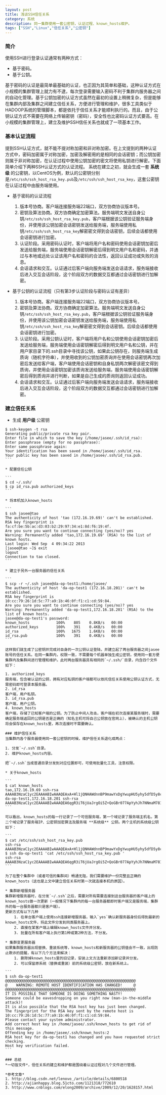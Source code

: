 ```yaml
---
layout: post
title: 浅谈SSH信任关系
category: 系统 
description: 同一集群使用一套公密钥，认证过程、known_hosts维护。 
tags: ["SSH","Linux","信任关系","公密钥"]
---
```


### 简介
使用SSH进行登录认证通常有两种方式：

* 基于密码。
* 基于公钥。

基于密码的认证是最简单最基础的认证，也正因为其简单和基础，这种认证方式在小规模的集群管理上就力有不逮，每次登录需要输入密码不利于集群内服务器之间的自动化管理。基于公钥加密的认证方式虽然在最初的设置上稍微复杂，但是能够在集群内部及集群之间建立信任关系，方便进行管理和维护，很多工具类似于HADOOP系统的管理脚本，都是依托于信任关系才能顺利执行的。而且，由于公钥认证方式不需要在网络上传输密钥（密码），安全性也比密码认证方式要高。在小规模的集群管理上，建立及维护SSH信任关系也就成了一项基本工作。

### 基本认证流程
提到SSH认证方式，就不能不提对称加密和非对称加密。在上文提到的两种认证方式中，密码加密属于对称加密，加密及解密用的是相同的会话密钥；而公钥加密则属于非对称加密，在认证过程中使用公钥加密的密文将使用私钥进行解密。下面简单介绍下两种SSH认证方式的认证流程。
系统在建立之初，就会生成一套 **系统级** 的公密钥，以CentOS为例，默认的公密钥分别是`/etc/ssh/ssh_host_rsa_key.pub`及`/etc/ssh/ssh_host_rsa_key`，这套公密钥在认证过程中由服务端使用。

* 基于密码的认证流程
    1. 版本号协商。客户端连接服务端22端口，双方协商协议版本号。
    2. 密钥及算法协商。双方协商确定加密算法。服务端明文发送自身公钥`/etc/ssh/ssh_host_rsa_key.pub`，客户端根据该公钥验证服务端身份，并使用该公钥加密会话密钥发送给服务端，服务端使用私钥`/etc/ssh/ssh_host_rsa_key`解密密文得到会话密钥，后续会话都使用会话密钥进行加密。
    3. 认证阶段。采用密码认证时，客户端将用户名和密码使用会话密钥加密后发送给服务端，服务端使用会话密钥解密后得到明文用户名和密码，并通过与本地或远处认证该用户名和密码的合法性，返回认证成功或失败的消息。
    4. 会话请求和交互。认证通过后客户端向服务端发送会话请求，服务端接收后进入交互会话阶段，这个阶段双方的数据交互都通过会话密钥进行加解密。

* 基于公钥的认证流程（只有第3步认证阶段与密码认证有差异）
    1. 版本号协商。客户端连接服务端22端口，双方协商协议版本号。
    2. 密钥及算法协商。双方协商确定加密算法。服务端明文发送自身公钥`/etc/ssh/ssh_host_rsa_key.pub`，客户端根据该公钥验证服务端身份，并使用该公钥加密会话密钥发送给服务端，服务端使用私钥`/etc/ssh/ssh_host_rsa_key`解密密文得到会话密钥。后续会话都使用会话密钥进行加密。
    3. 认证阶段。采用公钥认证时，客户端将用户名和公钥使用会话密钥加密后发送给服务端，服务端使用会话密钥解密后得到明文用户名和公钥，并在用户家目录下的.ssh目录中寻找该公钥，如果此公钥存在，则服务端生成质询（随机字符串），并使用收到的公钥加密质询并在使用会话密钥再次加密后发送给客户端，客户端使用会话密钥和自身私钥两次解密该密文得到质询，并使用会话密钥加密该质询发送给服务端，服务端使用会话密钥解密后得到质询并进行判断，如果是自己生成的质询则返回认证成功。
    4. 会话请求和交互。认证通过后客户端向服务端发送会话请求，服务端接收后进入交互会话阶段，这个阶段双方的数据交互都通过会话密钥进行加解密。

### 建立信任关系

* 生成 **用户级** 公密钥

````
$ ssh-keygen -t rsa
Generating public/private rsa key pair.
Enter file in which to save the key (/home/jasee/.ssh/id_rsa): 
Enter passphrase (empty for no passphrase): 
Enter same passphrase again: 
Your identification has been saved in /home/jasee/.ssh/id_rsa.
Your public key has been saved in /home/jasee/.ssh/id_rsa.pub.
```

* 配置信任公钥

```
$ cd ~/.ssh/
$ cp id_rsa.pub authorized_keys
```

* 将本机加入known_hosts

```
$ ssh jasee@tao
The authenticity of host 'tao (172.16.19.69)' can't be established.
RSA key fingerprint is fa:cf:be:5b:ac:d3:03:b2:29:97:34:e1:8d:f6:19:4f.
Are you sure you want to continue connecting (yes/no)? yes
Warning: Permanently added 'tao,172.16.19.69' (RSA) to the list of known hosts.
Last login: Wed Sep  4 09:34:22 2013
[jasee@tao ~]$ exit
logout
Connection to tao closed. 
```

* 建立于另外一台服务器的信任关系

```
$ scp -r ~/.ssh jasee@da-op-test1:/home/jasee/
The authenticity of host 'da-op-test1 (172.16.18.201)' can't be established.
RSA key fingerprint is 10:cc:79:26:1d:5c:77:a9:1b:46:0f:f1:c1:cd:59:84.
Are you sure you want to continue connecting (yes/no)? yes
Warning: Permanently added 'da-op-test1,172.16.18.201' (RSA) to the list of known hosts.
jasee@da-op-test1's password: 
known_hosts            100%    805    0.8KB/s   00:00
authorized_keys        100%    391    0.4KB/s   00:00
id_rsa                 100%   1675    1.6KB/s   00:00
id_rsa.pub             100%    391    0.4KB/s   00:00
```

这样我们就生成了公密钥并完成对自身的一次公钥认证登陆，并建立起了两台服务器之间jasee账号的信任关系。在同一集群内，权限一致，不需要每个机器单独生成公密钥，使用同一套方便集群内及集群间进行管理和维护。此时两台服务器具有相同的`~/.ssh/`目录，内含四个文件如下：

1. authorized_keys
服务端，包含被认证的公钥，拥有对应私钥的客户端都可以依托信任关系使用公钥认证方式，无需密码即可登录本服务器。
2. id_rsa
客户端，用户私钥。
3. id_rsa.pub
客户端，用户公钥。
4. known_hosts
客户端，存储了已知客户端的公钥。为了防止中间人攻击，客户端在初次连接某服务端时，需要确定服务端返回的公钥是否是正确的（知名主机可将自己公钥放在官网上），被确认的主机公钥将会保存在known_hosts里，再次连接时不需要确认。

### 维护信任关系
当集群内各个服务器使用同一套公密钥的时候，维护信任关系退化成两点：

1. 分发`~/.ssh`目录。
2. 维护known_hosts内容。

把`~/.ssh`当成普通目录分发到对应位置即可，可使用批量化工具，注意权限。

* 关于known_hosts

```
$ cat known_hosts 
tao,172.16.19.69 ssh-rsa AAAAB3NzaC1yc2EAAAABIwAAAQEAxA+Hl1jQNHAWdnnBP9mawYxDgYwupHU5yhy5dfD5y8cmoFtmFhx9W8VDSlVMMqgXpTX/H8rsjDLmUHVgpceWT2Orwx9P9ih8iXaWJ/NbvDNzsX7KhLhWY2/VQTP4hjDNfOzwki+FeCW5rbRposWClHnt91/0sv3pOtkgm7JrbEn4N0V62KVYT+R0+TqOzLqZe88YTgVlxrFlvUdZt5EjhjkMDYgJ7rFe++IPKA/FE58zMpI1wrOZsKjyDYHcagfANEO3yhWV+9tXaUGl8i6db4STaCbblCSvj3mbyrtv3YAw8usGiiJyJ49RUa32DnJwI4JUw57+4+ltfF4Mq6WEIQ==
da-op-test1,172.16.18.201 ssh-rsa AAAAB3NzaC1yc2EAAAABIwAAAQEA6qgR3iT6jUaJrgOi5Z+QoGBr077ApYyhJh7NNmaM781KCbAwAUP0z4cJuuTqZQcbgZmh2o5R0pxYWPPfDBhDMMcBsKK3MP/uy6/t3/rIAq1VaFFva+sp1aG/m1C8iphZ2PKk8u6itIRFZle3FrADnP0zoLrjTgP9GfgGSN3DwCi1IPAAa3S7RWgKAXxhvWyhS1rYZF60G5M/UJGRNRg0C9fZUb8j3i+EHG8iPfvQcJc2sX7MWkYStWmuaAbhMY4/u3tApjb3jzCy0Q/Gj6im/dFhE1GraDoJg1QkvlsnbnuXUJ6hd3Zt35A20ibQIixi23uh6QQ4epmuK9MBcCTq+Q==
```

可以看出，known_hosts的每一行记录了一个可信服务端，第一个域记录了服务端主机名，第二个域记录了服务端IP、公密钥加密算法及服务端 **系统级** 公钥。两个主机的系统级公钥如下：

```
$ cat /etc/ssh/ssh_host_rsa_key.pub 
ssh-rsa AAAAB3NzaC1yc2EAAAABIwAAAQEAxA+Hl1jQNHAWdnnBP9mawYxDgYwupHU5yhy5dfD5y8cmoFtmFhx9W8VDSlVMMqgXpTX/H8rsjDLmUHVgpceWT2Orwx9P9ih8iXaWJ/NbvDNzsX7KhLhWY2/VQTP4hjDNfOzwki+FeCW5rbRposWClHnt91/0sv3pOtkgm7JrbEn4N0V62KVYT+R0+TqOzLqZe88YTgVlxrFlvUdZt5EjhjkMDYgJ7rFe++IPKA/FE58zMpI1wrOZsKjyDYHcagfANEO3yhWV+9tXaUGl8i6db4STaCbblCSvj3mbyrtv3YAw8usGiiJyJ49RUa32DnJwI4JUw57+4+ltfF4Mq6WEIQ== 
$ ssh da-op-test1 'cat /etc/ssh/ssh_host_rsa_key.pub '
ssh-rsa AAAAB3NzaC1yc2EAAAABIwAAAQEA6qgR3iT6jUaJrgOi5Z+QoGBr077ApYyhJh7NNmaM781KCbAwAUP0z4cJuuTqZQcbgZmh2o5R0pxYWPPfDBhDMMcBsKK3MP/uy6/t3/rIAq1VaFFva+sp1aG/m1C8iphZ2PKk8u6itIRFZle3FrADnP0zoLrjTgP9GfgGSN3DwCi1IPAAa3S7RWgKAXxhvWyhS1rYZF60G5M/UJGRNRg0C9fZUb8j3i+EHG8iPfvQcJc2sX7MWkYStWmuaAbhMY4/u3tApjb3jzCy0Q/Gj6im/dFhE1GraDoJg1QkvlsnbnuXUJ6hd3Zt35A20ibQIixi23uh6QQ4epmuK9MBcCTq+Q==
```

为了在整个集群中（或者可信的集群间）畅通无阻，我们需要维护一份完整且正确的known_hosts（这也是上文中建立信任关系时第一次就连接本机的原因）。

* 集群新增服务器
集群新增服务器时，在分发`~/.ssh`之后，需要对所有需要连接到这台服务器的客户端上的known_hosts做一次更新（一般情况下集群内的每一台服务器都即时客户端又是服务端，集群外的每一台服务器都只是客户端）。
更新方式有以下几种
    1. 在单台客户端上使用ssh连接新增服务器，输入`yes`确认新服务器身份后得到最新的known_hosts文件，将此文件分发到同类服务器上。
    2. 直接在某客户端上编辑known_hosts文件并分发。
    3. 批量在所有客户端上执行第1种或第2种方法，不分发。

* 集群变更服务器
如果集群服务器出现替换、重装系统等，known_hosts和新服务器的公钥值会不一致，出现防止欺诈的提醒，有以下几个方法来解决：
    1. 删除掉known_hosts里的旧记录，安装上文方法重新添加新记录并分发。
    2. 可以保留原系统（替换或重装）前的系统级公密钥，放在新系统上。

```
$ ssh da-op-test1
@@@@@@@@@@@@@@@@@@@@@@@@@@@@@@@@@@@@@@@@@@@@@@@@@@@@@@@@@@@
@    WARNING: REMOTE HOST IDENTIFICATION HAS CHANGED!     @
@@@@@@@@@@@@@@@@@@@@@@@@@@@@@@@@@@@@@@@@@@@@@@@@@@@@@@@@@@@
IT IS POSSIBLE THAT SOMEONE IS DOING SOMETHING NASTY!
Someone could be eavesdropping on you right now (man-in-the-middle attack)!
It is also possible that the RSA host key has just been changed.
The fingerprint for the RSA key sent by the remote host is
10:cc:79:26:1d:5c:77:a9:1b:46:0f:f1:c1:cd:59:84.
Please contact your system administrator.
Add correct host key in /home/jasee/.ssh/known_hosts to get rid of this message.
Offending key in /home/jasee/.ssh/known_hosts:2
RSA host key for da-op-test1 has changed and you have requested strict checking.
Host key verification failed.
```

### 总结
*一切皆文件*，信任关系的建立和维护都是围绕着认证过程对几个文件进行管理。

*参考文章*
1. http://blog.csdn.net/lenovo_/article/details/6800518
2. http://ajianhappy.blog.51cto.com/1121318/772610
3. http://www.cnblogs.com/elong2009/archive/2009/12/20/1628157.html
